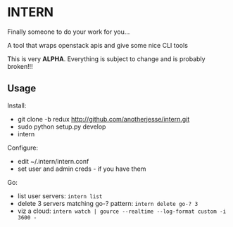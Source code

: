 INTERN
======

Finally someone to do your work for you...

A tool that wraps openstack apis and give some nice CLI tools

This is very **ALPHA**.  Everything is subject to change and is probably broken!!!

Usage
-----

Install:

 * git clone -b redux http://github.com/anotherjesse/intern.git
 * sudo python setup.py develop
 * intern

Configure:

 * edit ~/.intern/intern.conf
 * set user and admin creds - if you have them

Go:

 * list user servers: ``intern list``
 * delete 3 servers matching go-? pattern: ``intern delete go-? 3``
 * viz a cloud: ``intern watch | gource --realtime --log-format custom -i 3600 -``



